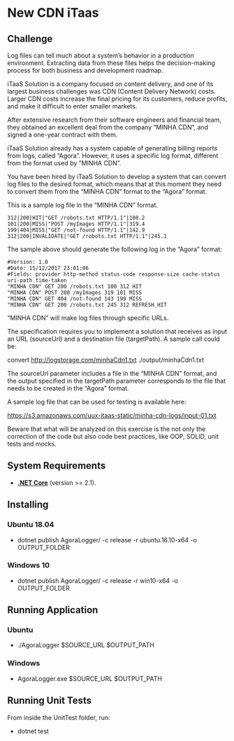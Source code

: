 # New CDN iTaas

## Challenge 

Log files can tell much about a system’s behavior in a production environment. Extracting data from these files helps the decision-making process for both business and development roadmap.

iTaaS Solution is a company focused on content delivery, and one of its largest business challenges was CDN (Content Delivery Network) costs. Larger CDN costs increase the final pricing for its customers, reduce profits, and make it difficult to enter smaller markets.

After extensive research from their software engineers and financial team, they obtained an excellent deal from the company “MINHA CDN”, and signed a one-year contract with them.

iTaaS Solution already has a system capable of generating billing reports from logs, called “Agora”. However, it uses a specific log format, different from the format used by ”MINHA CDN”.

You have been hired by iTaaS Solution to develop a system that can convert log files to the desired format, which means that at this moment they need to convert them from the “MINHA CDN” format to the “Agora” format.

This is a sample log file in the “MINHA CDN” format.

```
312|200|HIT|"GET /robots.txt HTTP/1.1"|100.2
101|200|MISS|"POST /myImages HTTP/1.1"|319.4
199|404|MISS|"GET /not-found HTTP/1.1"|142.9
312|200|INVALIDATE|"GET /robots.txt HTTP/1.1"|245.1
```

The sample above should generate the following log in the “Agora” format:

```
#Version: 1.0
#Date: 15/12/2017 23:01:06
#Fields: provider http-method status-code response-size cache-status uri-path time-taken
"MINHA CDN" GET 200 /robots.txt 100 312 HIT
"MINHA CDN" POST 200 /myImages 319 101 MISS
"MINHA CDN" GET 404 /not-found 143 199 MISS
"MINHA CDN" GET 200 /robots.txt 245 312 REFRESH_HIT
```

“MINHA CDN” will make log files through specific URLs.

The specification requires you to implement a solution that receives as input an URL (sourceUrl) and a destination file (targetPath). A sample call could be:

convert http://logstorage.com/minhaCdn1.txt ./output/minhaCdn1.txt

The sourceUrl parameter includes a file in the “MINHA CDN” format, and the output specified in the targetPath parameter corresponds to the file that needs to be created in the “Agora” format.

A sample log file that can be used for testing is available here:

https://s3.amazonaws.com/uux-itaas-static/minha-cdn-logs/input-01.txt

Beware that what will be analyzed on this exercise is the not only the correction of the code but also code best practices, like OOP, SOLID, unit tests and mocks.

## System Requirements
* **[.NET Core](https://www.microsoft.com/net/download)** (version >= 2.1).

## Installing

### Ubuntu 18.04
* dotnet publish AgoraLogger/ -c release -r ubuntu.16.10-x64 -o OUTPUT_FOLDER

### Windows 10
* dotnet publish AgoraLogger/ -c release -r win10-x64 -o OUTPUT_FOLDER

## Running Application

### Ubuntu 
* ./AgoraLogger $SOURCE_URL $OUTPUT_PATH

### Windows
* AgoraLogger.exe $SOURCE_URL $OUTPUT_PATH

## Running Unit Tests

From inside the UnitTest folder, run:

* dotnet test